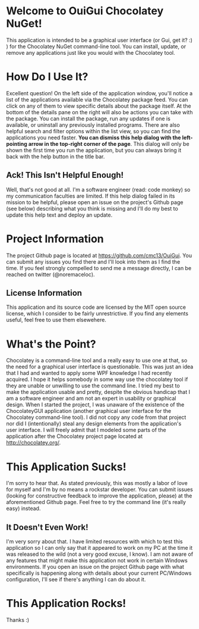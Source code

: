 # Welcome to OuiGui Chocolatey NuGet!

This application is intended to be a graphical user interface (or Gui, get it? :) ) for the Chocolatey NuGet command-line tool. You can install, update, or remove any applications just like you would with the Chocolatey tool.

# How Do I Use It?

Excellent question! On the left side of the application window, you'll notice a list of the applications available via the Chocolatey package feed. You can click on any of them to view specific details about the package itself. At the bottom of the details pane on the right will also be actions you can take with the package. You can install the package, run any updates if one is available, or uninstall any previously installed programs. There are also helpful search and filter options within the list view, so you can find the applications you need faster. **You can dismiss this help dialog with the left-pointing arrow in the top-right corner of the page**. This dialog will only be shown the first time you run the application, but you can always bring it back with the help button in the title bar.

## Ack! This Isn't Helpful Enough!

Well, that's not good at all. I'm a software engineer (read: code monkey) so my communication faculties are limited. If this help dialog failed in its mission to be helpful, please open an issue on the project's Github page (see below) describing what you think is missing and I'll do my best to update this help text and deploy an update.

# Project Information

The project Github page is located at https://github.com/cmc13/OuiGui. You can submit any issues you find there and I'll look into them as I find the time. If you feel strongly compelled to send me a message directly, I can be reached on twitter (@noremaceloc).

## License Information

This application and its source code are licensed by the MIT open source license, which I consider to be fairly unrestrictive. If you find any elements useful, feel free to use them elsewehere.

# What's the Point?

Chocolatey is a command-line tool and a really easy to use one at that, so the need for a graphical user interface is questionable. This was just an idea that I had and wanted to apply some WPF knowledge I had recently acquired. I hope it helps somebody in some way use the chocolatey tool if they are unable or unwilling to use the command line. I tried my best to make the application usable and pretty, despite the obvious handicap that I am a software engineer and am not an expert in usability or graphical design. When I started the project, I was unaware of the existence of the ChocolateyGUI application (another graphical user interface for the Chocolatey command-line tool). I did not copy any code from that project nor did I (intentionally) steal any design elements from the application's user interface. I will freely admit that I modeled some parts of the application after the Chocolatey project page located at http://chocolatey.org/.

# This Application Sucks!

I'm sorry to hear that. As stated previously, this was mostly a labor of love for myself and I'm by no means a rockstar developer. You can submit issues (looking for constructive feedback to improve the application, please) at the aforementioned Github page. Feel free to try the command line (it's really easy) instead.

## It Doesn't Even Work!

I'm very sorry about that. I have limited resources with which to test this application so I can only say that it appeared to work on my PC at the time it was released to the wild (not a very good excuse, I know). I am not aware of any features that might make this application not work in certain Windows environments. If you open an issue on the project Github page with what specifically is happening along with details about your current PC/Windows configuration, I'll see if there's anything I can do about it.

# This Application Rocks!

Thanks :)